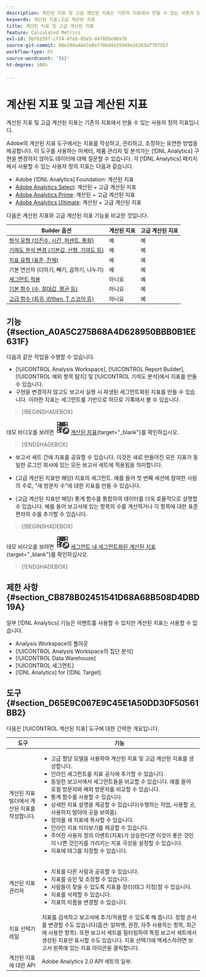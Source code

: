 ```yaml
---
description: 계산된 지표 및 고급 계산된 지표는 기존의 지표에서 만들 수 있는 사용자 정의 지표입니다.
keywords: 계산된 지표;고급 계산된 지표
title: 계산된 지표 및 고급 계산된 지표
feature: Calculated Metrics
exl-id: 9bf8239f-cf74-4feb-85e5-d47805e90afb
source-git-commit: 08e29da4847e8ef70bd4435949e26265d770f557
workflow-type: ht
source-wordcount: '552'
ht-degree: 100%

---
```


# 계산된 지표 및 고급 계산된 지표

계산된 지표 및 고급 계산된 지표는 기존의 지표에서 만들 수 있는 사용자 정의 지표입니다.

Adobe의 계산된 지표 도구에서는 지표를 작성하고, 관리하고, 조정하는 유연한 방법을 제공합니다. 이 도구를 사용하는 마케터, 제품 관리자 및 분석가는 [!DNL Analytics] 구현을 변경하지 않아도 데이터에 대해 질문할 수 있습니다. 각 [!DNL Analytics] 패키지에서 사용할 수 있는 사용자 정의 지표는 다음과 같습니다.

* Adobe [!DNL Analytics] Foundation: 계산된 지표
* [Adobe Analytics Select](https://www.adobe.com/kr/data-analytics-cloud/analytics/select.html): 계산된 + 고급 계산된 지표
* [Adobe Analytics Prime](https://www.adobe.com/kr/data-analytics-cloud/analytics/prime.html): 계산된 + 고급 계산된 지표
* [Adobe Analytics Ultimate](https://www.adobe.com/kr/data-analytics-cloud/analytics/ultimate.html): 계산된 + 고급 계산된 지표

다음은 계산된 지표와 고급 계산된 지표 기능을 비교한 것입니다.

| Builder 옵션 | 계산된 지표 | 고급 계산된 지표 |
|---|---|---|
| [형식 유형 (십진수, 시간, 퍼센트, 통화)](/help/components/c-calcmetrics/c-workflow/cm-workflow/c-build-metrics/cm-build-metrics.md) | 예 | 예 |
| [기여도 분석 변경 (기본값, 선형, 기여도 등)](/help/components/c-calcmetrics/c-workflow/cm-workflow/c-build-metrics/m-metric-type-alloc.md) | 예 | 예 |
| [지표 유형 (표준, 전체)](/help/components/c-calcmetrics/c-workflow/cm-workflow/c-build-metrics/m-metric-type-alloc.md) | 예 | 예 |
| 기본 연산자 (더하기, 빼기, 곱하기, 나누기) | 예 | 예 |
| [세그먼트 적용](/help/components/c-calcmetrics/c-workflow/cm-workflow/c-build-metrics/metrics-with-segments.md) | 아니요 | 예 |
| [기본 함수 (수, 절대값, 평균 등)](/help/components/c-calcmetrics/cm-reference/cm-functions.md) | 아니요 | 예 |
| [고급 함수 (회귀, if/then, T 스코어 등)](/help/components/c-calcmetrics/cm-reference/cm-adv-functions.md) | 아니요 | 예 |

## 기능 {#section_A0A5C275B68A4D628950BBB0B1EE631F}

다음과 같은 작업을 수행할 수 있습니다.

* [!UICONTROL Analysis Workspace], [!UICONTROL Report Builder], [!UICONTROL 예외 항목 탐지] 및 [!UICONTROL 기여도 분석]에서 지표를 만들 수 있습니다.
* 구현을 변경하지 않고도 보고서 실행 시 파생된 세그먼트화된 지표를 만들 수 있습니다. 이러한 지표는 세그먼트를 기반으로 하므로 기록에서 볼 수 있습니다.


>[!BEGINSHADEBOX]

데모 비디오를 보려면 ![VideoCheckedOut](/help/assets/icons/VideoCheckedOut.svg) [계산된 지표](https://video.tv.adobe.com/v/25407?quality=12&learn=on){target="_blank"}를 확인하십시오.

>[!ENDSHADEBOX]

* 보고서 세트 간에 지표를 공유할 수 있습니다. 이것은 새로 만들어진 모든 지표가 동일한 로그인 회사에 있는 모든 보고서 세트에 적용됨을 의미합니다.
* (고급 계산된 지표만 해당) 지표의 세그먼트. 예를 들어 첫 번째 세션에 참여한 사람의 수로, “새 방문자 수”에 대한 지표를 만들 수 있습니다.

* (고급 계산된 지표만 해당) 통계 함수를 통합하여 데이터를 더욱 효율적으로 설명할 수 있습니다. 예를 들어 보고서에 있는 항목의 수를 계산하거나 각 항목에 대한 표준 편차의 수를 추가할 수 있습니다.


>[!BEGINSHADEBOX]

데모 비디오를 보려면 ![VideoCheckedOut](/help/assets/icons/VideoCheckedOut.svg) [세그먼트 내 세그먼트화된 계산된 지표](https://video.tv.adobe.com/v/25409?quality=12&learn=on){target="_blank"}를 확인하십시오.

>[!ENDSHADEBOX]


## 제한 사항 {#section_CB878B02451541D68A68B508D4DBD19A}

일부 [!DNL Analytics] 기능은 이벤트를 사용할 수 있지만 계산된 지표는 사용할 수 없습니다.

* Analysis Workspace의 폴아웃
* [!UICONTROL Analysis Workspace의 집단 분석]
* [!UICONTROL Data Warehouse]
* [!UICONTROL 세그먼트]
* [!DNL Analytics] for [!DNL Target]

## 도구 {#section_D65E9C067E9C45E1A50DD30F50561BB2}

다음은 [!UICONTROL 계산된 지표] 도구에 대한 간략한 개요입니다.

| 도구 | 기능 |
|--- |--- |
| 계산된 지표 빌더에서 계산된 지표를 작성합니다. | <ul><li>고급 할당 모델을 사용하여 계산된 지표 및 고급 계산된 지표를 생성합니다.</li><li>인라인 세그먼트를 지표 공식에 추가할 수 있습니다.</li><li>동일한 보고서에서 세그먼트들을 비교할 수 있습니다. 예를 들어 로컬 방문자와 해외 방문자를 비교할 수 있습니다.</li><li>통계 함수를 사용할 수 있습니다.</li><li>상세한 지표 설명을 제공할 수 있습니다(수행하는 작업, 사용할 곳, 사용하지 말아야 곳을 보여줌).</li><li>정의를 새 지표에 복사할 수 있습니다.</li><li>인라인 지표 미리보기를 제공할 수 있습니다.</li><li>주어진 사용자 정의 이벤트(지표)가 상승한다면 이것이 좋은 것인지 나쁜 것인지를 가리키는 지표 극성을 설정할 수 있습니다.</li><li>지표에 태그를 지정할 수 있습니다.</li></ul> |
| 계산된 지표 관리자 | <ul><li>지표를 다른 사람과 공유할 수 있습니다.<li>지표를 승인 및 조정할 수 있습니다.</li><li>사람들이 찾을 수 있도록 지표를 정리(태그 지정)할 수 있습니다.</li><li>지표를 삭제할 수 있습니다.</li><li>지표의 이름을 변경할 수 있습니다.</li></ul> |
| 지표 선택기 레일 | 지표를 검색하고 보고서에 추가/적용할 수 있도록 해 줍니다. 정렬 순서를 변경할 수도 있습니다(옵션: 알파벳, 권장, 자주 사용하는 항목, 최근에 사용한 항목). 또한 보고서 세트를 필터링하여 특정 보고서 세트에서 생성된 지표만 표시할 수도 있습니다.  지표 선택기에 액세스하려면 보고서 왼쪽에 있는 지표 아이콘을 클릭합니다. |
| 계산된 지표에 대한 API | Adobe Analytics 2.0 API 세트의 일부. |
